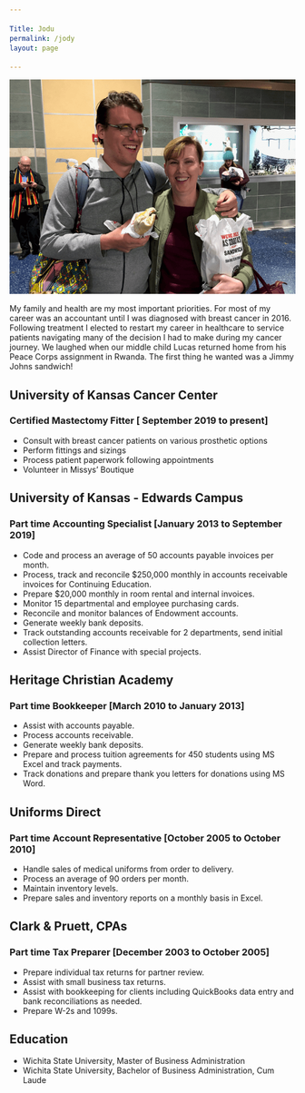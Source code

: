 ```yaml
---

Title: Jodu
permalink: /jody
layout: page

---
```


![](assets/images/jody-new.png)

My family and health are my most important priorities. For most of my career was an accountant until I was diagnosed with breast cancer in 2016. Following treatment I elected to restart my career in healthcare to service patients navigating many of the decision I had to make during my cancer journey. We laughed when our middle child Lucas returned home from his Peace Corps assignment in Rwanda. The first thing he wanted was a Jimmy Johns sandwich!

## University of Kansas Cancer Center
### Certified Mastectomy Fitter  [ September 2019 to present]
- Consult with breast cancer patients on various prosthetic options
- Perform fittings and sizings
- Process patient paperwork following appointments
- Volunteer in Missys’ Boutique

## University of Kansas - Edwards Campus 
### Part time Accounting Specialist [January 2013 to September 2019]

* Code and process an average of 50 accounts payable invoices per month. 
* Process, track and reconcile $250,000 monthly in accounts receivable invoices for Continuing Education.
* Prepare $20,000 monthly in room rental and internal invoices.
* Monitor 15 departmental and employee purchasing cards.
* Reconcile and monitor balances of  Endowment accounts.
* Generate weekly bank deposits.
* Track outstanding accounts receivable for 2 departments, send initial collection letters.
* Assist Director of Finance with special projects.

## Heritage Christian Academy 

### Part time Bookkeeper [March 2010 to January 2013]
* Assist with accounts payable. 
* Process accounts receivable.
* Generate weekly bank deposits.
* Prepare and process tuition agreements for 450 students using MS Excel and track payments.
* Track donations and prepare thank you letters for donations using MS Word.

## Uniforms Direct 
### Part time Account Representative [October 2005 to October 2010]

* Handle sales of medical uniforms from order to delivery.
* Process an average of 90 orders per month. 
* Maintain inventory levels.
* Prepare sales and inventory reports on a monthly basis in Excel.

## Clark & Pruett, CPAs 
### Part time Tax Preparer [December 2003 to October 2005]
	
* Prepare individual tax returns for partner review.
* Assist with small business tax returns.
* Assist with bookkeeping for clients including QuickBooks data entry and bank reconciliations as needed.
* Prepare W-2s and 1099s.

## Education

- Wichita State University, Master of Business Administration	
- Wichita State University, Bachelor of Business Administration, Cum Laude	

